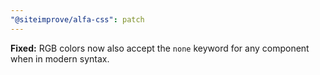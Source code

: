 ```yaml
---
"@siteimprove/alfa-css": patch
---
```


**Fixed:** RGB colors now also accept the `none` keyword for any component when in modern syntax.
